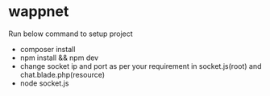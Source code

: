 # wappnet
Run below command to setup project

- composer install
- npm install && npm dev
- change socket ip and port as per your requirement in socket.js(root) and chat.blade.php(resource)
- node socket.js

